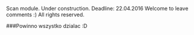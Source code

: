 Scan module. Under construction. Deadline: 22.04.2016
Welcome to leave comments :)
All rights reserved.

###Powinno wszystko dzialac :D